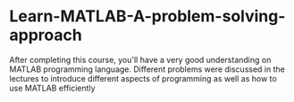 # Learn-MATLAB-A-problem-solving-approach
After completing this course, you'll have a very good understanding on MATLAB programming language. Different problems were discussed in the lectures to introduce different aspects of programming as well as how to use MATLAB efficiently
